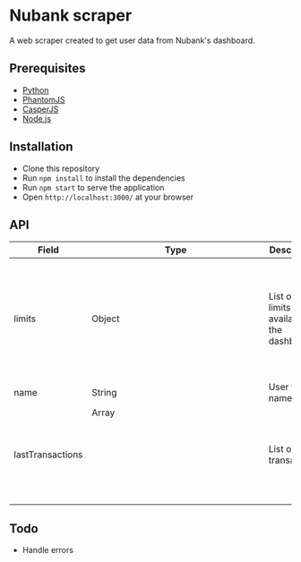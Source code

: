 # Nubank scraper
A web scraper created to get user data from Nubank's dashboard.

## Prerequisites
- [Python](https://www.python.org/downloads/)
- [PhantomJS](http://phantomjs.org/download.html)
- [CasperJS](http://docs.casperjs.org/en/latest/installation.html)
- [Node.js](https://nodejs.org/en/download/)

## Installation
- Clone this repository
- Run `npm install` to install the dependencies
- Run `npm start` to serve the application
- Open `http://localhost:3000/` at your browser

## API
| Field | Type | Description | Example |
| ----- | ---- | ----------- | ------- |
| limits | Object | List of all limits available at the dashboard | `"limits": { "future": { "text": "Próximas Faturas", "value": "R$1000,00" }, "open": { "text": "Fatura Atual", "value": "R$500,00" }, "available": { "text": "Limite Disponível", "value": "R$2000,00" }`} |
| name | String | User full name | `"name": "John Doe"` |
| lastTransactions | Array<Object> | List of last transactions | `"lastTransactions": [{ "amount": "R$ 15,90", "category": "transporte", "date": "3 OUT", "title": "99 Pop" }]`

## Todo
- Handle errors
